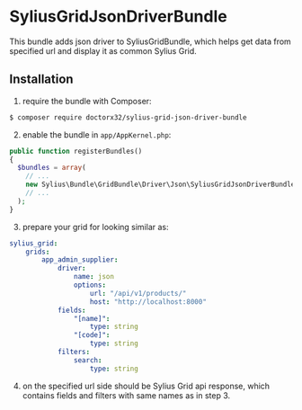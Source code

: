 # SyliusGridJsonDriverBundle

This bundle adds json driver to SyliusGridBundle, which helps get data from specified url and display it as common Sylius Grid.

## Installation

1. require the bundle with Composer:

  ```bash
  $ composer require doctorx32/sylius-grid-json-driver-bundle
  ```

  2. enable the bundle in `app/AppKernel.php`:

  ```php
  public function registerBundles()
  {
    $bundles = array(
      // ...
      new Sylius\Bundle\GridBundle\Driver\Json\SyliusGridJsonDriverBundle(),
      // ...
    );
  }
  ```
  
  3. prepare your grid for looking similar as:
  ```yaml
  sylius_grid:
      grids:
          app_admin_supplier:
              driver:
                  name: json
                  options:
                      url: "/api/v1/products/"
                      host: "http://localhost:8000"
              fields:
                  "[name]":
                      type: string
                  "[code]":
                      type: string
              filters:
                  search:
                      type: string
  ```
  4. on the specified url side should be Sylius Grid api response, which contains fields and filters with same names as in step 3. 